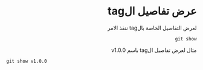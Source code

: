 <div dir="rtl">

# عرض تفاصيل الtag


لعرض التفاصيل الخاصة بالtag ننفذ الامر

`git show`

مثال لعرض تفاصيل الtag باسم v1.0.0

</div>

```
git show v1.0.0
```


